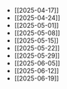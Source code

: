 - [[2025-04-17]]
- [[2025-04-24]]
- [[2025-05-01]]
- [[2025-05-08]]
- [[2025-05-15]]
- [[2025-05-22]]
- [[2025-05-29]]
- [[2025-06-05]]
- [[2025-06-12]]
- [[2025-06-19]]